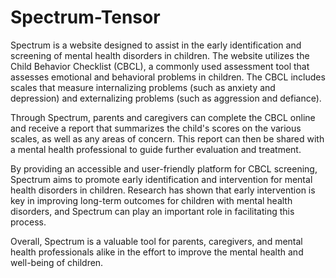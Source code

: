 # Spectrum-Tensor

Spectrum is a website designed to assist in the early identification and screening of mental health disorders in children. The website utilizes the Child Behavior Checklist (CBCL), a commonly used assessment tool that assesses emotional and behavioral problems in children. The CBCL includes scales that measure internalizing problems (such as anxiety and depression) and externalizing problems (such as aggression and defiance).

Through Spectrum, parents and caregivers can complete the CBCL online and receive a report that summarizes the child's scores on the various scales, as well as any areas of concern. This report can then be shared with a mental health professional to guide further evaluation and treatment.

By providing an accessible and user-friendly platform for CBCL screening, Spectrum aims to promote early identification and intervention for mental health disorders in children. Research has shown that early intervention is key in improving long-term outcomes for children with mental health disorders, and Spectrum can play an important role in facilitating this process.

Overall, Spectrum is a valuable tool for parents, caregivers, and mental health professionals alike in the effort to improve the mental health and well-being of children.
